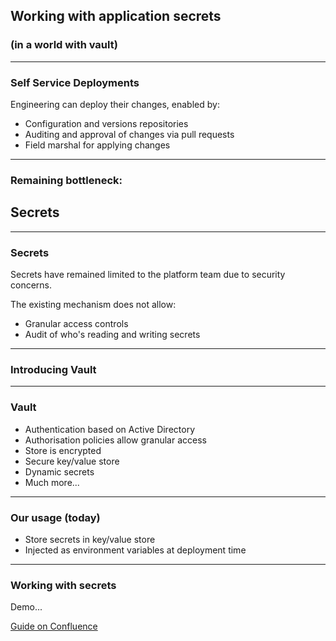## Working with application secrets

### (in a world with vault)

---

### Self Service Deployments

Engineering can deploy their changes, enabled by:

* Configuration and versions repositories
* Auditing and approval of changes via pull requests
* Field marshal for applying changes

---

### Remaining bottleneck:

## Secrets

---

### Secrets

Secrets have remained limited to the platform team due to security concerns.

The existing mechanism does not allow:

* Granular access controls
* Audit of who's reading and writing secrets

---

### Introducing Vault

---

### Vault

* Authentication based on Active Directory
* Authorisation policies allow granular access
* Store is encrypted
* Secure key/value store
* Dynamic secrets
* Much more...

---

### Our usage (today)

* Store secrets in key/value store
* Injected as environment variables at deployment time

---

### Working with secrets

Demo...

[Guide on Confluence](https://wealthwizards.atlassian.net/wiki/spaces/ENG/pages/304316633/Working+with+application+secrets)